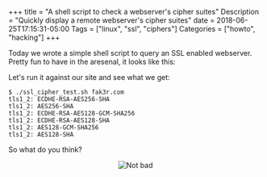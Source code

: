 +++
title = "A shell script to check a webserver's cipher suites"
Description = "Quickly display a remote webserver's cipher suites"
date = 2018-06-25T17:15:31-05:00
Tags = ["linux", "ssl", "ciphers"]
Categories = ["howto", "hacking"]
+++

Today we wrote a simple shell script to query an SSL enabled webserver. Pretty fun to have in the aresenal, it looks like this:

<script src="https://gist.github.com/philcryer/5ce6746b1ec8487196d7e897425ee526.js"></script>

Let's run it against our site and see what we get:

```
$ ./ssl_cipher_test.sh fak3r.com
tls1_2: ECDHE-RSA-AES256-SHA
tls1_2: AES256-SHA
tls1_2: ECDHE-RSA-AES128-GCM-SHA256
tls1_2: ECDHE-RSA-AES128-SHA
tls1_2: AES128-GCM-SHA256
tls1_2: AES128-SHA
```

So what do you think?

<div align="center"><img src="/2018/not-bad.png" alt="Not bad"></div>
